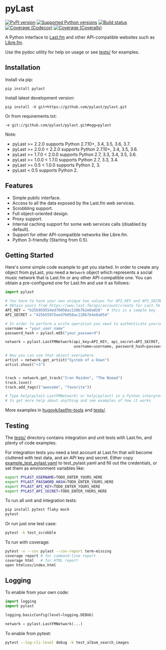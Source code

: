 pyLast
======

[![PyPI version](https://img.shields.io/pypi/v/pylast.svg)](https://pypi.org/project/pylast/)
[![Supported Python versions](https://img.shields.io/pypi/pyversions/pylast.svg)](https://pypi.org/project/pylast/)
[![Build status](https://travis-ci.org/pylast/pylast.svg?branch=master)](https://travis-ci.org/pylast/pylast)
[![Coverage (Codecov)](https://codecov.io/gh/pylast/pylast/branch/master/graph/badge.svg)](https://codecov.io/gh/pylast/pylast)
[![Coverage (Coveralls)](https://coveralls.io/repos/github/pylast/pylast/badge.svg?branch=master)](https://coveralls.io/github/pylast/pylast?branch=master)

A Python interface to [Last.fm](https://www.last.fm/) and other API-compatible websites such as [Libre.fm](https://libre.fm/).

Use the pydoc utility for help on usage or see [tests/](tests/) for examples.

Installation
------------

Install via pip:

    pip install pylast
    
Install latest development version:

    pip install -U git+https://github.com/pylast/pylast.git

Or from requirements.txt:

    -e git://github.com/pylast/pylast.git#egg=pylast

Note:

* pyLast >= 2.2.0 supports Python 2.7.10+, 3.4, 3.5, 3.6, 3.7.
* pyLast >= 2.0.0 < 2.2.0 supports Python 2.7.10+, 3.4, 3.5, 3.6.
* pyLast >= 1.7.0 < 2.0.0 supports Python 2.7, 3.3, 3.4, 3.5, 3.6.
* pyLast >= 1.0.0 < 1.7.0 supports Python 2.7, 3.3, 3.4.
* pyLast >= 0.5 < 1.0.0 supports Python 2, 3.
* pyLast < 0.5 supports Python 2.

Features
--------

 * Simple public interface.
 * Access to all the data exposed by the Last.fm web services.
 * Scrobbling support.
 * Full object-oriented design.
 * Proxy support.
 * Internal caching support for some web services calls (disabled by default).
 * Support for other API-compatible networks like Libre.fm.
 * Python 3-friendly (Starting from 0.5).


Getting Started
---------------

Here's some simple code example to get you started. In order to create any object from pyLast, you need a `Network` object which represents a social music network that is Last.fm or any other API-compatible one. You can obtain a pre-configured one for Last.fm and use it as follows:

```python
import pylast

# You have to have your own unique two values for API_KEY and API_SECRET
# Obtain yours from https://www.last.fm/api/account/create for Last.fm
API_KEY = "b25b959554ed76058ac220b7b2e0a026"  # this is a sample key
API_SECRET = "425b55975eed76058ac220b7b4e8a054"

# In order to perform a write operation you need to authenticate yourself
username = "your_user_name"
password_hash = pylast.md5("your_password")

network = pylast.LastFMNetwork(api_key=API_KEY, api_secret=API_SECRET,
                               username=username, password_hash=password_hash)

# Now you can use that object everywhere
artist = network.get_artist("System of a Down")
artist.shout("<3")


track = network.get_track("Iron Maiden", "The Nomad")
track.love()
track.add_tags(("awesome", "favorite"))

# Type help(pylast.LastFMNetwork) or help(pylast) in a Python interpreter
# to get more help about anything and see examples of how it works
```

More examples in <a href="https://github.com/hugovk/lastfm-tools">hugovk/lastfm-tools</a> and [tests/](tests/).

Testing
-------

The [tests/](tests/) directory contains integration and unit tests with Last.fm, and plenty of code examples.

For integration tests you need a test account at Last.fm that will become cluttered with test data, and an API key and secret. Either copy [example_test_pylast.yaml](example_test_pylast.yaml) to test_pylast.yaml and fill out the credentials, or set them as environment variables like:

```sh
export PYLAST_USERNAME=TODO_ENTER_YOURS_HERE
export PYLAST_PASSWORD_HASH=TODO_ENTER_YOURS_HERE
export PYLAST_API_KEY=TODO_ENTER_YOURS_HERE
export PYLAST_API_SECRET=TODO_ENTER_YOURS_HERE
```

To run all unit and integration tests:
```sh
pip install pytest flaky mock
pytest
```

Or run just one test case:
```sh
pytest -k test_scrobble
```

To run with coverage:
```sh
pytest -v --cov pylast --cov-report term-missing
coverage report # for command-line report
coverage html   # for HTML report
open htmlcov/index.html
```

Logging
-------

To enable from your own code:

```python
import logging
import pylast

logging.basicConfig(level=logging.DEBUG)

network = pylast.LastFMNetwork(...)
```

To enable from pytest:

```sh
pytest --log-cli-level debug -k test_album_search_images
```
